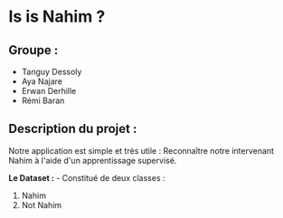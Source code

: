 # Is is Nahim ?
## Groupe :
- Tanguy Dessoly 
- Aya Najare 
- Erwan Derhille
- Rémi Baran 

 ## Description du projet :
 <p>
 Notre application est simple et très utile : Reconnaître notre intervenant Nahim à l'aide d'un apprentissage supervisé.
</p>
<b>Le Dataset :</b> 
- Constitué de deux classes :
<ol>
  <li>Nahim</li>
  <li>Not Nahim</li>
</ol>


